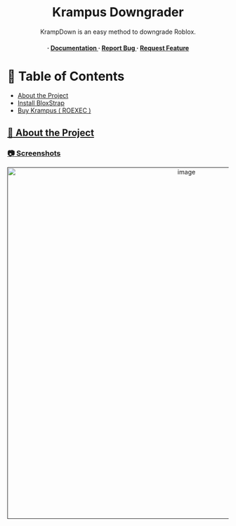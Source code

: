<div align='center'>


<h1>Krampus Downgrader</h1>
<p>KrampDown is an easy method to downgrade Roblox.</p>

<h4> <span> · </span> <a href="https://github.com/cmoidylan/KrampDown/blob/master/README.md"> Documentation </a> <span> · </span> <a href="https://github.com/cmoidylan/KrampDown/issues"> Report Bug </a> <span> · </span> <a href="https://github.com/cmoidylan/KrampDown/issues"> Request Feature </a> </h4>


</div>

# :notebook_with_decorative_cover: Table of Contents

- [About the Project](#star2-about-the-project)
- </span> <a href="https://github.com/pizzaboxer/bloxstrap"> Install BloxStrap
- </span> <a href="https://store.codex.lol?rcid=cst_fbb56706f9d4fc66778f31"> Buy Krampus ( ROEXEC )

## :star2: About the Project

### :camera: Screenshots
<div align="center"> <a href=""><img src="https://i.imgur.com/GNKDRoW.png" alt='image' width='800'/></a> </div>
